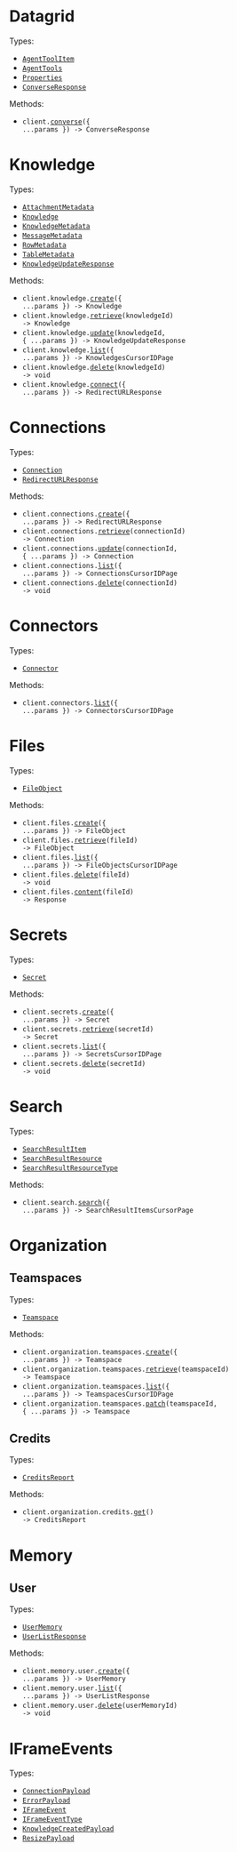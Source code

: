 # Datagrid

Types:

- <code><a href="./src/resources/top-level.ts">AgentToolItem</a></code>
- <code><a href="./src/resources/top-level.ts">AgentTools</a></code>
- <code><a href="./src/resources/top-level.ts">Properties</a></code>
- <code><a href="./src/resources/top-level.ts">ConverseResponse</a></code>

Methods:

- <code title="post /converse">client.<a href="./src/index.ts">converse</a>({ ...params }) -> ConverseResponse</code>

# Knowledge

Types:

- <code><a href="./src/resources/knowledge.ts">AttachmentMetadata</a></code>
- <code><a href="./src/resources/knowledge.ts">Knowledge</a></code>
- <code><a href="./src/resources/knowledge.ts">KnowledgeMetadata</a></code>
- <code><a href="./src/resources/knowledge.ts">MessageMetadata</a></code>
- <code><a href="./src/resources/knowledge.ts">RowMetadata</a></code>
- <code><a href="./src/resources/knowledge.ts">TableMetadata</a></code>
- <code><a href="./src/resources/knowledge.ts">KnowledgeUpdateResponse</a></code>

Methods:

- <code title="post /knowledge">client.knowledge.<a href="./src/resources/knowledge.ts">create</a>({ ...params }) -> Knowledge</code>
- <code title="get /knowledge/{knowledge_id}">client.knowledge.<a href="./src/resources/knowledge.ts">retrieve</a>(knowledgeId) -> Knowledge</code>
- <code title="patch /knowledge/{knowledge_id}">client.knowledge.<a href="./src/resources/knowledge.ts">update</a>(knowledgeId, { ...params }) -> KnowledgeUpdateResponse</code>
- <code title="get /knowledge">client.knowledge.<a href="./src/resources/knowledge.ts">list</a>({ ...params }) -> KnowledgesCursorIDPage</code>
- <code title="delete /knowledge/{knowledge_id}">client.knowledge.<a href="./src/resources/knowledge.ts">delete</a>(knowledgeId) -> void</code>
- <code title="post /knowledge/connect">client.knowledge.<a href="./src/resources/knowledge.ts">connect</a>({ ...params }) -> RedirectURLResponse</code>

# Connections

Types:

- <code><a href="./src/resources/connections.ts">Connection</a></code>
- <code><a href="./src/resources/connections.ts">RedirectURLResponse</a></code>

Methods:

- <code title="post /connections">client.connections.<a href="./src/resources/connections.ts">create</a>({ ...params }) -> RedirectURLResponse</code>
- <code title="get /connections/{connection_id}">client.connections.<a href="./src/resources/connections.ts">retrieve</a>(connectionId) -> Connection</code>
- <code title="patch /connections/{connection_id}">client.connections.<a href="./src/resources/connections.ts">update</a>(connectionId, { ...params }) -> Connection</code>
- <code title="get /connections">client.connections.<a href="./src/resources/connections.ts">list</a>({ ...params }) -> ConnectionsCursorIDPage</code>
- <code title="delete /connections/{connection_id}">client.connections.<a href="./src/resources/connections.ts">delete</a>(connectionId) -> void</code>

# Connectors

Types:

- <code><a href="./src/resources/connectors.ts">Connector</a></code>

Methods:

- <code title="get /connectors">client.connectors.<a href="./src/resources/connectors.ts">list</a>({ ...params }) -> ConnectorsCursorIDPage</code>

# Files

Types:

- <code><a href="./src/resources/files.ts">FileObject</a></code>

Methods:

- <code title="post /files">client.files.<a href="./src/resources/files.ts">create</a>({ ...params }) -> FileObject</code>
- <code title="get /files/{file_id}">client.files.<a href="./src/resources/files.ts">retrieve</a>(fileId) -> FileObject</code>
- <code title="get /files">client.files.<a href="./src/resources/files.ts">list</a>({ ...params }) -> FileObjectsCursorIDPage</code>
- <code title="delete /files/{file_id}">client.files.<a href="./src/resources/files.ts">delete</a>(fileId) -> void</code>
- <code title="get /files/{file_id}/content">client.files.<a href="./src/resources/files.ts">content</a>(fileId) -> Response</code>

# Secrets

Types:

- <code><a href="./src/resources/secrets.ts">Secret</a></code>

Methods:

- <code title="post /secrets">client.secrets.<a href="./src/resources/secrets.ts">create</a>({ ...params }) -> Secret</code>
- <code title="get /secrets/{secret_id}">client.secrets.<a href="./src/resources/secrets.ts">retrieve</a>(secretId) -> Secret</code>
- <code title="get /secrets">client.secrets.<a href="./src/resources/secrets.ts">list</a>({ ...params }) -> SecretsCursorIDPage</code>
- <code title="delete /secrets/{secret_id}">client.secrets.<a href="./src/resources/secrets.ts">delete</a>(secretId) -> void</code>

# Search

Types:

- <code><a href="./src/resources/search.ts">SearchResultItem</a></code>
- <code><a href="./src/resources/search.ts">SearchResultResource</a></code>
- <code><a href="./src/resources/search.ts">SearchResultResourceType</a></code>

Methods:

- <code title="get /search">client.search.<a href="./src/resources/search.ts">search</a>({ ...params }) -> SearchResultItemsCursorPage</code>

# Organization

## Teamspaces

Types:

- <code><a href="./src/resources/organization/teamspaces.ts">Teamspace</a></code>

Methods:

- <code title="post /organization/teamspaces">client.organization.teamspaces.<a href="./src/resources/organization/teamspaces.ts">create</a>({ ...params }) -> Teamspace</code>
- <code title="get /organization/teamspaces/{teamspace_id}">client.organization.teamspaces.<a href="./src/resources/organization/teamspaces.ts">retrieve</a>(teamspaceId) -> Teamspace</code>
- <code title="get /organization/teamspaces">client.organization.teamspaces.<a href="./src/resources/organization/teamspaces.ts">list</a>({ ...params }) -> TeamspacesCursorIDPage</code>
- <code title="patch /organization/teamspaces/{teamspace_id}">client.organization.teamspaces.<a href="./src/resources/organization/teamspaces.ts">patch</a>(teamspaceId, { ...params }) -> Teamspace</code>

## Credits

Types:

- <code><a href="./src/resources/organization/credits.ts">CreditsReport</a></code>

Methods:

- <code title="get /organization/credits">client.organization.credits.<a href="./src/resources/organization/credits.ts">get</a>() -> CreditsReport</code>

# Memory

## User

Types:

- <code><a href="./src/resources/memory/user.ts">UserMemory</a></code>
- <code><a href="./src/resources/memory/user.ts">UserListResponse</a></code>

Methods:

- <code title="post /user-memories">client.memory.user.<a href="./src/resources/memory/user.ts">create</a>({ ...params }) -> UserMemory</code>
- <code title="get /user-memories">client.memory.user.<a href="./src/resources/memory/user.ts">list</a>({ ...params }) -> UserListResponse</code>
- <code title="delete /user-memories/{user_memory_id}">client.memory.user.<a href="./src/resources/memory/user.ts">delete</a>(userMemoryId) -> void</code>

# IFrameEvents

Types:

- <code><a href="./src/resources/i-frame-events.ts">ConnectionPayload</a></code>
- <code><a href="./src/resources/i-frame-events.ts">ErrorPayload</a></code>
- <code><a href="./src/resources/i-frame-events.ts">IFrameEvent</a></code>
- <code><a href="./src/resources/i-frame-events.ts">IFrameEventType</a></code>
- <code><a href="./src/resources/i-frame-events.ts">KnowledgeCreatedPayload</a></code>
- <code><a href="./src/resources/i-frame-events.ts">ResizePayload</a></code>

